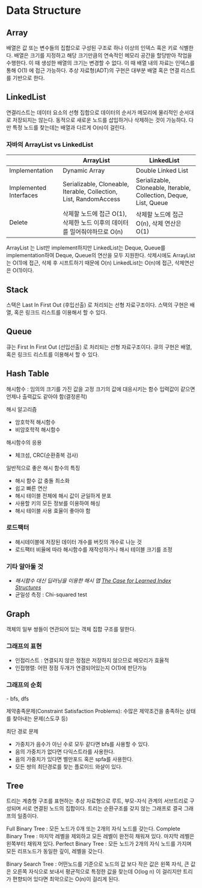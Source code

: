 <h1> Data Structure </h1>

<h2>Array</h2>
배열은 값 또는 변수들의 집합으로 구성된 구조로 하나 이상의 인덱스  혹은 키로 식별한다. 배열은 크기를 지정하고 해당 크기만큼의 연속적인 메모리 공간을 할당받아 작업을 수행한다. 이 때 생성한 배열의 크기는 변경할 수 없다. 이 때 배열 내의 자료는 인덱스를 통해 O(1) 에 접근 가능하다. 추상 자료형(ADT)의 구현은 대부분 배열 혹은 연결 리스트를 기반으로 한다.

<h2>LinkedList</h2>
연결리스트는 데이터 요소의 선형 집합으로 데이터의 순서가 메모리에 물리적인 순서대로 저장되지는 않는다. 동적으로 새로운 노드를 삽입하거나 삭제하는 것이 가능하다. 다만 특정 노드를 찾는데는 배열과 다르게 O(n)이 걸린다.

<h3>자바의 ArrayList vs LinkedList</h3>

||ArrayList|LinkedList|
|------|---|---|
|Implementation|Dynamic Array|Double Linked List|
|Implemented Interfaces|Serializable, Cloneable, Iterable<E>, Collection<E>, List<E>, RandomAccess|Serializable, Cloneable, Iterable<E>, Collection<E>, Deque<E>, List<E>, Queue<E>|
|Delete|삭제할 노드에 접근 O(1), 삭제한 노드 이후의 데이터를 밀어줘야하므로 O(n)|삭제할 노드에 접근O(n), 삭제 연산은 O(1)|


ArrayList 는 List만 implement하지만 LinkedList는 Deque, Queue를 implementation하여 Deque, Queue의 연산을 모두 지원한다.
삭제시에도 ArrayList는 O(1)에 접근, 삭제 후 시프트하기 때문에 O(n)
LinkedList는 O(n)에 접근, 삭제연산은 O(1)이다.

<h2>Stack</h2>
스택은 Last In First Out (후입선출) 로 처리되는 선형 자료구조이다. 스택의 구현은 배열, 혹은 링크드 리스트를 이용해서 할 수 있다.


<h2>Queue</h2>
큐는 First In First Out (선입선출) 로 처리되는 선형 자료구조이다.
큐의 구현은 배열, 혹은 링크드 리스트를 이용해서 할 수 있다.


<h2>Hash Table</h2>
해시함수 : 임의의 크기를 가진 값을 고정 크기의 값에 대응시키는 함수
입력값이 같으면 언제나 출력값도 같아야 함(결정론적)


해시 알고리즘
- 암호학적 해시함수
- 비암호학적 해시함수

해시함수의 응용
- 체크섬, CRC(순환중복 검사)

일반적으로 좋은 해시 함수의 특징
- 해시 함수 값 충돌 최소화
- 쉽고 빠른 연산
- 해시 테이블 전체에 해시 값이 균일하게 분포
- 사용할 키의 모든 정보를 이용하여 해싱
- 해시 테이블 사용 효율이 좋아야 함
  
<h3>로드팩터</h3>

- 해시테이블에 저장된 데이터 개수를 버킷의 개수로 나눈 것
- 로드팩터 비율에 따라 해시함수를 재작성하거나 해시 테이블 크기를 조정


<h3>기타 알아둘 것</h3>

- _해시함수 대신 딥러닝을 이용한 해시 맵_
[*The Case for Learned Index Structures*](https://arxiv.org/abs/1712.01208)
- 균일성 측정 : Chi-squared test



<h2>Graph</h2>
객체의 일부 쌍들이 연관되어 있는 객체 집합 구조를 말한다.

<h3>그래프의 표현</h3>

- 인접리스트 : 연결되지 않은 정점은 저장하지 않으므로 메모리가 효율적
- 인접행렬: 어떤 정점 두개가 연결되어있는지 O(1)에 판단가능

<h3> 그래프의 순회</h3>
- bfs, dfs

제약충족문제(Constraint Satisfaction Problems): 수많은 제약조건을 충족하는 상태를 찾아내는 문제(스도쿠 등)

최단 경로 문제
- 가중치가 음수가 아닌 수로 모두 같다면 bfs를 사용할 수 있다.
- 음의 가중치가 없다면 다익스트라를 사용한다.
- 음의 가중치가 있다면 벨만포드 혹은 spfa를 사용한다.
- 모든 쌍의 최단경로를 찾는 플로이드 와샬이 있다.


<h2>Tree</h2>
트리는 계층형 구조를 표현하는 추상 자료형으로 루트, 부모-자식 관계의 서브트리로 구성되며 서로 연결된 노드의 집합이다. 트리는 순환구조를 갖지 않는 그래프로 결국 그래프의 일종이다. 

Full Binary Tree : 모든 노드가 0개 또는 2개의 자식 노드를 갖는다.
Complete Binary Tree : 마지막 레벨을 제외하고 모든 레벨이 완전히 채워져 있다. 마지막 레벨은 왼쪽부터 채워져 있다.
Perfect Binary Tree : 모든 노드가 2개의 자식 노드를 가지며 모든 리프노드가 동일한 깊이, 레벨을 갖는다.

Binary Search Tree : 어떤노드를 기준으로 노드의 값 보다 작은 값은 왼쪽 자식, 큰 값은 오른쪽 자식으로 보내서 평균적으로 특정한 값을 찾는데 O(log n) 이 걸리지만 트리가 편향되어 있다면 최악으로는 O(n)이 걸리게 된다.
